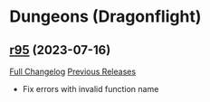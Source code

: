 # <DBM> Dungeons (Dragonflight)

## [r95](https://github.com/DeadlyBossMods/DBM-Dungeons/tree/r95) (2023-07-16)
[Full Changelog](https://github.com/DeadlyBossMods/DBM-Dungeons/compare/r94...r95) [Previous Releases](https://github.com/DeadlyBossMods/DBM-Dungeons/releases)

- Fix errors with invalid function name  
